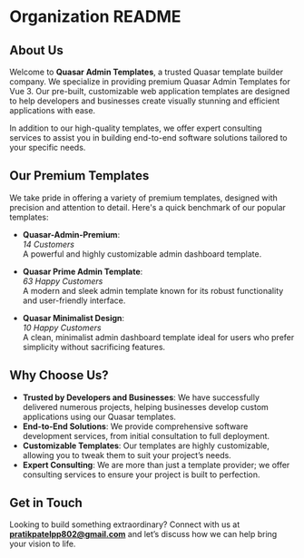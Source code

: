 # Organization README

## About Us

Welcome to **Quasar Admin Templates**, a trusted Quasar template builder company. We specialize in providing premium Quasar Admin Templates for Vue 3. Our pre-built, customizable web application templates are designed to help developers and businesses create visually stunning and efficient applications with ease.

In addition to our high-quality templates, we offer expert consulting services to assist you in building end-to-end software solutions tailored to your specific needs.

## Our Premium Templates

We take pride in offering a variety of premium templates, designed with precision and attention to detail. Here's a quick benchmark of our popular templates:

- **Quasar-Admin-Premium**:  
  _14 Customers_  
  A powerful and highly customizable admin dashboard template.
  
- **Quasar Prime Admin Template**:  
  _63 Happy Customers_  
  A modern and sleek admin template known for its robust functionality and user-friendly interface.
  
- **Quasar Minimalist Design**:  
  _10 Happy Customers_  
  A clean, minimalist admin dashboard template ideal for users who prefer simplicity without sacrificing features.

## Why Choose Us?

- **Trusted by Developers and Businesses**: We have successfully delivered numerous projects, helping businesses develop custom applications using our Quasar templates.
- **End-to-End Solutions**: We provide comprehensive software development services, from initial consultation to full deployment.
- **Customizable Templates**: Our templates are highly customizable, allowing you to tweak them to suit your project’s needs.
- **Expert Consulting**: We are more than just a template provider; we offer consulting services to ensure your project is built to perfection.

## Get in Touch

Looking to build something extraordinary? Connect with us at **pratikpatelpp802@gmail.com** and let’s discuss how we can help bring your vision to life.
